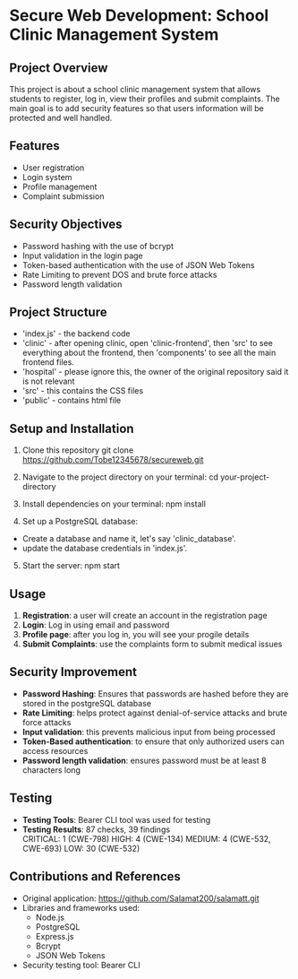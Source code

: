 # Secure Web Development: School Clinic Management System

## Project Overview
This project is about a school clinic management system that allows students to register, log in, view their profiles and submit complaints. The main goal is to add security features so that users information will be protected and well handled.

## Features 
- User registration
- Login system
- Profile management
- Complaint submission

## Security Objectives
- Password hashing with the use of bcrypt
- Input validation in the login page 
- Token-based authentication with the use of JSON Web Tokens
- Rate Limiting to prevent DOS and brute force attacks
- Password length validation

## Project Structure
- 'index.js' - the backend code
- 'clinic' - after opening clinic, open 'clinic-frontend', then 'src' to see everything about the frontend, then 'components' to see all the main frontend files.
- 'hospital' - please ignore this, the owner of the original repository said it is not relevant
- 'src' - this contains the CSS files
- 'public' - contains html file

## Setup and Installation
1. Clone this repository
git clone https://github.com/Tobe12345678/secureweb.git

2. Navigate to the project directory on your terminal:
cd your-project-directory

3. Install dependencies on your terminal:
npm install

4. Set up a PostgreSQL database:
- Create a database and name it, let's say 'clinic_database'.
- update the database credentials in 'index.js'.

5. Start the server:
npm start

## Usage 
1. **Registration**: a user will create an account in the registration page
2. **Login**: Log in using email and password
3. **Profile page**: after you log in, you will see your progile details
4. **Submit Complaints**: use the complaints form to submit medical issues

## Security Improvement
- **Password Hashing**: Ensures that passwords are hashed before they are stored in the postgreSQL database
- **Rate Limiting**: helps protect against denial-of-service attacks and brute force attacks
- **Input validation**: this prevents malicious input from being processed
- **Token-Based authentication**: to ensure that only authorized users can access resources
- **Password length validation**: ensures password must be at least 8 characters long

## Testing
- **Testing Tools**: Bearer CLI tool was used for testing
- **Testing Results**: 87 checks, 39 findings                                      
                        CRITICAL: 1 (CWE-798)
                        HIGH: 4 (CWE-134)
                        MEDIUM: 4 (CWE-532, CWE-693)
                        LOW: 30 (CWE-532)

## Contributions and References
- Original application: https://github.com/Salamat200/salamatt.git
- Libraries and frameworks used:
  - Node.js
  - PostgreSQL
  - Express.js
  - Bcrypt
  - JSON Web Tokens
- Security testing tool: Bearer CLI
